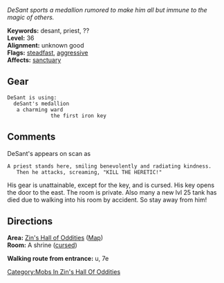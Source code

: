 *DeSant sports a medallion rumored to make him all but immune to the
magic of others.*

**Keywords:** desant, priest, ??  
**Level:** 36  
**Alignment:** unknown good  
**Flags:** [steadfast](Sentinel_Mobs.md "wikilink"),
[aggressive](Aggressive_Mobs.md "wikilink")  
**Affects:** [sanctuary](Sanctuary.md "wikilink")

## Gear

`DeSant is using:`  
<worn around neck>`  deSant's medallion`  
<worn about body>`   a charming ward`  
<held>`              the first iron key`

## Comments

DeSant's appears on scan as

`A priest stands here, smiling benevolently and radiating kindness.`  
`   Then he attacks, screaming, "KILL THE HERETIC!"`

His gear is unattainable, except for the key, and is cursed. His key
opens the door to the east. The room is private. Also many a new lvl 25
tank has died due to walking into his room by accident. So stay away
from him!

## Directions

**Area:** [Zin's Hall of
Oddities](:Category:Zin's_Hall_Of_Oddities.md "wikilink")
([Map](Zin's_Hall_Of_Oddities_Map.md "wikilink"))  
**Room:** A shrine ([cursed](Cursed_Rooms.md "wikilink"))

**Walking route from entrance:** u, 7e

[Category:Mobs In Zin's Hall Of
Oddities](Category:Mobs_In_Zin's_Hall_Of_Oddities "wikilink")

